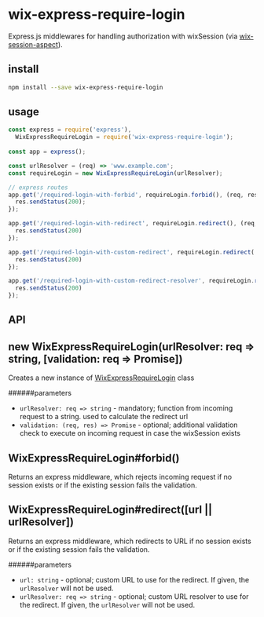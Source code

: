# wix-express-require-login

Express.js middlewares for handling authorization with wixSession (via [wix-session-aspect](../../aspects/wix-session-aspect)).

## install

```bash
npm install --save wix-express-require-login
```

## usage

```js
const express = require('express'),
  WixExpressRequireLogin = require('wix-express-require-login');
  
const app = express();

const urlResolver = (req) => 'www.example.com';
const requireLogin = new WixExpressRequireLogin(urlResolver);

// express routes
app.get('/required-login-with-forbid', requireLogin.forbid(), (req, res) => {
  res.sendStatus(200);
});

app.get('/required-login-with-redirect', requireLogin.redirect(), (req, res) => {
  res.sendStatus(200)
});

app.get('/required-login-with-custom-redirect', requireLogin.redirect('http://custom-url'), (req, res) => {
  res.sendStatus(200)
});

app.get('/required-login-with-custom-redirect-resolver', requireLogin.redirect(req => 'http://custom-url-resolver'), (req, res) => {
  res.sendStatus(200)
});
```

## API

## new WixExpressRequireLogin(urlResolver: req => string, [validation: req => Promise])
Creates a new instance of [WixExpressRequireLogin](./index.js) class

######parameters
- `urlResolver: req => string` - mandatory; function from incoming request to a string. used to calculate the redirect url
- `validation: (req, res) => Promise` - optional; additional validation check to execute on incoming request in case the wixSession exists

## WixExpressRequireLogin#forbid()
Returns an express middleware, which rejects incoming request if no session exists or if the existing session fails the validation.

## WixExpressRequireLogin#redirect([url || urlResolver])
Returns an express middleware, which redirects to URL if no session exists or if the existing session fails the validation.

######parameters
- `url: string` - optional; custom URL to use for the redirect. If given, the `urlResolver` will not be used.
- `urlResolver: req => string` - optional; custom URL resolver to use for the redirect. If given, the `urlResolver` will not be used.



